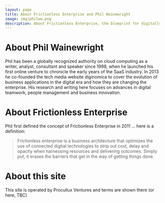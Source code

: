 ```yaml
---
layout: page
title: About Frictionless Enterprise and Phil Wainewright
image: img/philww.png
description: About Frictionless Enterprise, the blueprint for digitally connected business, and its author Phil Wainewright
---
```

# About Phil Wainewright

Phil has been a globally recognized authority on cloud computing as a writer, analyst, consultant and speaker since 1998, when he launched his first online venture to chronicle the early years of the SaaS industry. In 2013 he co-founded the tech media website diginomica to cover the evolution of business applications in the digital era and how they are changing the enterprise. His research and writing here focuses on advances in digital teamwork, people management and business innovation.

# About Frictionless Enterprise

Phil first defined the concept of Frictionless Enterprise in 2011 ... here is a definition:

> Frictionless enterprise is a business architecture that optimizes the use of connected digital technologies to strip out cost, delay and opacity when harnessing resources and delivering outcomes. Simply put, it erases the barriers that get in the way of getting things done.

# About this site

This site is operated by Procullux Ventures and terms are shown there (or here, TBC)
